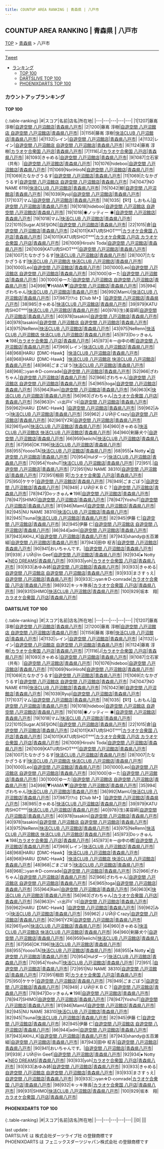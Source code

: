 ```yaml
---
title: COUNTUP AREA RANKING | 青森県 | 八戸市
---
```

## COUNTUP AREA RANKING | 青森県 | 八戸市

[TOP](/darts/rank/) > [青森県](/darts/rank/青森県/) > 八戸市

___

<a href="https://twitter.com/share?ref_src=twsrc%5Etfw" data-text="COUNTUP AREA RANKING | 青森県八戸市" class="twitter-share-button" data-hashtags="DARTSLIVE,PHOENIXDARTS,darts,ダーツ" data-show-count="false">Tweet</a>

* [ランキング](#カウントアップランキング)
    * [TOP 100](#top-100)
    * [DARTSLIVE TOP 100](#dartslive-top-100)
    * [PHOENIXDARTS TOP 100](#phoenixdarts-top-100)

### カウントアップランキング

#### TOP 100



{:.table-ranking}
|#|スコア|名前|店名|所在地|
|---|---|---|---|---|
|1|1207|<span class="rank-name-dl">藤嶌 淳樹</span>|<a href="https://search.dartslive.com/jp/shop/754a8fba0283e3d9f454cb89828a1cfe">自遊空間 八戸沼館店</a>|<a href="/darts/rank/青森県/八戸市">青森県八戸市</a>|
|2|1200|<span class="rank-name-dl">藤嶌 淳樹</span>|<a href="https://search.dartslive.com/jp/shop/754a8fba0283e3d9f454cb89828a1cfe">自遊空間 八戸沼館店 自遊空間 八戸沼館店</a>|<a href="/darts/rank/青森県/八戸市">青森県八戸市</a>|
|3|1158|<span class="rank-name-dl">藤嶌 淳樹</span>|<a href="https://search.dartslive.com/jp/shop/092bde225bc01a1b790ab824ce8730e5">快活CLUB 八戸沼館店</a>|<a href="/darts/rank/青森県/八戸市">青森県八戸市</a>|
|4|1132|<span class="rank-name-dl">レイン</span>|<a href="https://search.dartslive.com/jp/shop/754a8fba0283e3d9f454cb89828a1cfe">自遊空間 八戸沼館店</a>|<a href="/darts/rank/青森県/八戸市">青森県八戸市</a>|
|4|1132|<span class="rank-name-dl">レイン</span>|<a href="https://search.dartslive.com/jp/shop/754a8fba0283e3d9f454cb89828a1cfe">自遊空間 八戸沼館店 自遊空間 八戸沼館店</a>|<a href="/darts/rank/青森県/八戸市">青森県八戸市</a>|
|6|1124|<span class="rank-name-dl">藤嶌 淳樹</span>|<a href="https://search.dartslive.com/jp/shop/f110fb44f3904633790ab824ce8730e5">カラオケ合衆国 八戸店</a>|<a href="/darts/rank/青森県/八戸市">青森県八戸市</a>|
|7|1116|<span class="rank-name-dl">J</span>|<a href="https://search.dartslive.com/jp/shop/f110fb44f3904633790ab824ce8730e5">カラオケ合衆国 八戸店</a>|<a href="/darts/rank/青森県/八戸市">青森県八戸市</a>|
|8|1093|<span class="rank-name-dl">きゃめる</span>|<a href="https://search.dartslive.com/jp/shop/754a8fba0283e3d9f454cb89828a1cfe">自遊空間 八戸沼館店</a>|<a href="/darts/rank/青森県/八戸市">青森県八戸市</a>|
|9|1087|<span class="rank-name-dl">立石家（共有）</span>|<a href="https://search.dartslive.com/jp/shop/754a8fba0283e3d9f454cb89828a1cfe">自遊空間 八戸沼館店</a>|<a href="/darts/rank/青森県/八戸市">青森県八戸市</a>|
|10|1076|<span class="rank-name-dl">hideboo</span>|<a href="https://search.dartslive.com/jp/shop/754a8fba0283e3d9f454cb89828a1cfe">自遊空間 八戸沼館店</a>|<a href="/darts/rank/青森県/八戸市">青森県八戸市</a>|
|11|1069|<span class="rank-name-dl">NoriHiroN</span>|<a href="https://search.dartslive.com/jp/shop/754a8fba0283e3d9f454cb89828a1cfe">自遊空間 八戸沼館店</a>|<a href="/darts/rank/青森県/八戸市">青森県八戸市</a>|
|11|1069|<span class="rank-name-dl">たなかざうるす</span>|<a href="https://search.dartslive.com/jp/shop/754a8fba0283e3d9f454cb89828a1cfe">自遊空間 八戸沼館店</a>|<a href="/darts/rank/青森県/八戸市">青森県八戸市</a>|
|11|1069|<span class="rank-name-dl">たなかざうるす</span>|<a href="https://search.dartslive.com/jp/shop/754a8fba0283e3d9f454cb89828a1cfe">自遊空間 八戸沼館店 自遊空間 八戸沼館店</a>|<a href="/darts/rank/青森県/八戸市">青森県八戸市</a>|
|14|1047|<span class="rank-name-dl">NO NAME 6119</span>|<a href="https://search.dartslive.com/jp/shop/092bde225bc01a1b790ab824ce8730e5">快活CLUB 八戸沼館店</a>|<a href="/darts/rank/青森県/八戸市">青森県八戸市</a>|
|15|1042|<span class="rank-name-dl">鯨</span>|<a href="https://search.dartslive.com/jp/shop/754a8fba0283e3d9f454cb89828a1cfe">自遊空間 八戸沼館店</a>|<a href="/darts/rank/青森県/八戸市">青森県八戸市</a>|
|16|1039|<span class="rank-name-dl">Ryuji</span>|<a href="https://search.dartslive.com/jp/shop/754a8fba0283e3d9f454cb89828a1cfe">自遊空間 八戸沼館店</a>|<a href="/darts/rank/青森県/八戸市">青森県八戸市</a>|
|17|1037|<span class="rank-name-dl">マム</span>|<a href="https://search.dartslive.com/jp/shop/754a8fba0283e3d9f454cb89828a1cfe">自遊空間 八戸沼館店</a>|<a href="/darts/rank/青森県/八戸市">青森県八戸市</a>|
|18|1035|<span class="rank-name-dl">【R1】しおもん</span>|<a href="https://search.dartslive.com/jp/shop/754a8fba0283e3d9f454cb89828a1cfe">自遊空間 八戸沼館店</a>|<a href="/darts/rank/青森県/八戸市">青森県八戸市</a>|
|19|1018|<span class="rank-name-dl">hideboo</span>|<a href="https://search.dartslive.com/jp/shop/754a8fba0283e3d9f454cb89828a1cfe">自遊空間 八戸沼館店 自遊空間 八戸沼館店</a>|<a href="/darts/rank/青森県/八戸市">青森県八戸市</a>|
|19|1018|<span class="rank-name-dl">◉ノッティー ◉</span>|<a href="https://search.dartslive.com/jp/shop/754a8fba0283e3d9f454cb89828a1cfe">自遊空間 八戸沼館店</a>|<a href="/darts/rank/青森県/八戸市">青森県八戸市</a>|
|19|1018|<span class="rank-name-dl">マム</span>|<a href="https://search.dartslive.com/jp/shop/092bde225bc01a1b790ab824ce8730e5">快活CLUB 八戸沼館店</a>|<a href="/darts/rank/青森県/八戸市">青森県八戸市</a>|
|22|1015|<span class="rank-name-dl">Sugar.A[SE§ION]</span>|<a href="https://search.dartslive.com/jp/shop/754a8fba0283e3d9f454cb89828a1cfe">自遊空間 八戸沼館店</a>|<a href="/darts/rank/青森県/八戸市">青森県八戸市</a>|
|22|1015|<span class="rank-name-dl">倉</span>|<a href="https://search.dartslive.com/jp/shop/754a8fba0283e3d9f454cb89828a1cfe">自遊空間 八戸沼館店</a>|<a href="/darts/rank/青森県/八戸市">青森県八戸市</a>|
|24|1011|<span class="rank-name-dl">KATU肉SHOT°°°</span>|<a href="https://search.dartslive.com/jp/shop/f110fb44f3904633790ab824ce8730e5">カラオケ合衆国 八戸店</a>|<a href="/darts/rank/青森県/八戸市">青森県八戸市</a>|
|24|1011|<span class="rank-name-dl">KATU肉SHOT°°°</span>|<a href="https://search.dartslive.com/jp/shop/f110fb44f3904633790ab824ce8730e5">カラオケ合衆国 八戸店 カラオケ合衆国 八戸店</a>|<a href="/darts/rank/青森県/八戸市">青森県八戸市</a>|
|26|1009|<span class="rank-name-dl">Hiroshi Toda</span>|<a href="https://search.dartslive.com/jp/shop/754a8fba0283e3d9f454cb89828a1cfe">自遊空間 八戸沼館店</a>|<a href="/darts/rank/青森県/八戸市">青森県八戸市</a>|
|26|1009|<span class="rank-name-dl">KATU肉SHOT°°°</span>|<a href="https://search.dartslive.com/jp/shop/754a8fba0283e3d9f454cb89828a1cfe">自遊空間 八戸沼館店</a>|<a href="/darts/rank/青森県/八戸市">青森県八戸市</a>|
|28|1007|<span class="rank-name-dl">たなかざうるす</span>|<a href="https://search.dartslive.com/jp/shop/092bde225bc01a1b790ab824ce8730e5">快活CLUB 八戸沼館店</a>|<a href="/darts/rank/青森県/八戸市">青森県八戸市</a>|
|28|1007|<span class="rank-name-dl">たなかざうるす</span>|<a href="https://search.dartslive.com/jp/shop/092bde225bc01a1b790ab824ce8730e5">快活CLUB 八戸沼館店 快活CLUB 八戸沼館店</a>|<a href="/darts/rank/青森県/八戸市">青森県八戸市</a>|
|30|1000|<span class="rank-name-dl">Leo</span>|<a href="https://search.dartslive.com/jp/shop/754a8fba0283e3d9f454cb89828a1cfe">自遊空間 八戸沼館店</a>|<a href="/darts/rank/青森県/八戸市">青森県八戸市</a>|
|30|1000|<span class="rank-name-dl">Leo</span>|<a href="https://search.dartslive.com/jp/shop/754a8fba0283e3d9f454cb89828a1cfe">自遊空間 八戸沼館店 自遊空間 八戸沼館店</a>|<a href="/darts/rank/青森県/八戸市">青森県八戸市</a>|
|30|1000|<span class="rank-name-dl">ゆーた</span>|<a href="https://search.dartslive.com/jp/shop/754a8fba0283e3d9f454cb89828a1cfe">自遊空間 八戸沼館店</a>|<a href="/darts/rank/青森県/八戸市">青森県八戸市</a>|
|30|1000|<span class="rank-name-dl">ゆーた</span>|<a href="https://search.dartslive.com/jp/shop/754a8fba0283e3d9f454cb89828a1cfe">自遊空間 八戸沼館店 自遊空間 八戸沼館店</a>|<a href="/darts/rank/青森県/八戸市">青森県八戸市</a>|
|34|998|<span class="rank-name-dl">▼HAMA▼</span>|<a href="https://search.dartslive.com/jp/shop/754a8fba0283e3d9f454cb89828a1cfe">自遊空間 八戸沼館店</a>|<a href="/darts/rank/青森県/八戸市">青森県八戸市</a>|
|35|994|<span class="rank-name-dl">ざわちゃん</span>|<a href="https://search.dartslive.com/jp/shop/092bde225bc01a1b790ab824ce8730e5">快活CLUB 八戸沼館店</a>|<a href="/darts/rank/青森県/八戸市">青森県八戸市</a>|
|36|992|<span class="rank-name-dl">MamU</span>|<a href="https://search.dartslive.com/jp/shop/092bde225bc01a1b790ab824ce8730e5">快活CLUB 八戸沼館店</a>|<a href="/darts/rank/青森県/八戸市">青森県八戸市</a>|
|37|987|<span class="rank-name-dl">ｸｱﾄﾛ【Club M+】</span>|<a href="https://search.dartslive.com/jp/shop/754a8fba0283e3d9f454cb89828a1cfe">自遊空間 八戸沼館店</a>|<a href="/darts/rank/青森県/八戸市">青森県八戸市</a>|
|38|985|<span class="rank-name-dl">きゃめる</span>|<a href="https://search.dartslive.com/jp/shop/092bde225bc01a1b790ab824ce8730e5">快活CLUB 八戸沼館店</a>|<a href="/darts/rank/青森県/八戸市">青森県八戸市</a>|
|39|979|<span class="rank-name-dl">KATU肉SHOT°°°</span>|<a href="https://search.dartslive.com/jp/shop/092bde225bc01a1b790ab824ce8730e5">快活CLUB 八戸沼館店</a>|<a href="/darts/rank/青森県/八戸市">青森県八戸市</a>|
|40|978|<span class="rank-name-dl">(生)美容師</span>|<a href="https://search.dartslive.com/jp/shop/754a8fba0283e3d9f454cb89828a1cfe">自遊空間 八戸沼館店</a>|<a href="/darts/rank/青森県/八戸市">青森県八戸市</a>|
|40|978|<span class="rank-name-dl">tasakini</span>|<a href="https://search.dartslive.com/jp/shop/754a8fba0283e3d9f454cb89828a1cfe">自遊空間 八戸沼館店</a>|<a href="/darts/rank/青森県/八戸市">青森県八戸市</a>|
|40|978|<span class="rank-name-dl">tasakini</span>|<a href="https://search.dartslive.com/jp/shop/754a8fba0283e3d9f454cb89828a1cfe">自遊空間 八戸沼館店 自遊空間 八戸沼館店</a>|<a href="/darts/rank/青森県/八戸市">青森県八戸市</a>|
|43|975|<span class="rank-name-dl">NeRenn</span>|<a href="https://search.dartslive.com/jp/shop/092bde225bc01a1b790ab824ce8730e5">快活CLUB 八戸沼館店</a>|<a href="/darts/rank/青森県/八戸市">青森県八戸市</a>|
|43|975|<span class="rank-name-dl">NeRenn</span>|<a href="https://search.dartslive.com/jp/shop/092bde225bc01a1b790ab824ce8730e5">快活CLUB 八戸沼館店 快活CLUB 八戸沼館店</a>|<a href="/darts/rank/青森県/八戸市">青森県八戸市</a>|
|45|973|<span class="rank-name-dl">Doッきゅん★198</span>|<a href="https://search.dartslive.com/jp/shop/f110fb44f3904633790ab824ce8730e5">カラオケ合衆国 八戸店</a>|<a href="/darts/rank/青森県/八戸市">青森県八戸市</a>|
|45|973|<span class="rank-name-dl">キー@中の橋</span>|<a href="https://search.dartslive.com/jp/shop/754a8fba0283e3d9f454cb89828a1cfe">自遊空間 八戸沼館店</a>|<a href="/darts/rank/青森県/八戸市">青森県八戸市</a>|
|47|969|<span class="rank-name-dl">レイン</span>|<a href="https://search.dartslive.com/jp/shop/092bde225bc01a1b790ab824ce8730e5">快活CLUB 八戸沼館店</a>|<a href="/darts/rank/青森県/八戸市">青森県八戸市</a>|
|48|968|<span class="rank-name-dl">HARU【DMC-Hawk】</span>|<a href="https://search.dartslive.com/jp/shop/092bde225bc01a1b790ab824ce8730e5">快活CLUB 八戸沼館店</a>|<a href="/darts/rank/青森県/八戸市">青森県八戸市</a>|
|48|968|<span class="rank-name-dl">HARU【DMC-Hawk】</span>|<a href="https://search.dartslive.com/jp/shop/092bde225bc01a1b790ab824ce8730e5">快活CLUB 八戸沼館店 快活CLUB 八戸沼館店</a>|<a href="/darts/rank/青森県/八戸市">青森県八戸市</a>|
|48|968|<span class="rank-name-dl">ごまごぼう</span>|<a href="https://search.dartslive.com/jp/shop/092bde225bc01a1b790ab824ce8730e5">快活CLUB 八戸沼館店</a>|<a href="/darts/rank/青森県/八戸市">青森県八戸市</a>|
|48|968|<span class="rank-name-dl">ﾆｼyan☆D-comrade</span>|<a href="https://search.dartslive.com/jp/shop/754a8fba0283e3d9f454cb89828a1cfe">自遊空間 八戸沼館店</a>|<a href="/darts/rank/青森県/八戸市">青森県八戸市</a>|
|52|966|<span class="rank-name-dl">ざわちゃん</span>|<a href="https://search.dartslive.com/jp/shop/754a8fba0283e3d9f454cb89828a1cfe">自遊空間 八戸沼館店</a>|<a href="/darts/rank/青森県/八戸市">青森県八戸市</a>|
|52|966|<span class="rank-name-dl">ざわちゃん</span>|<a href="https://search.dartslive.com/jp/shop/754a8fba0283e3d9f454cb89828a1cfe">自遊空間 八戸沼館店 自遊空間 八戸沼館店</a>|<a href="/darts/rank/青森県/八戸市">青森県八戸市</a>|
|54|965|<span class="rank-name-dl">toga</span>|<a href="https://search.dartslive.com/jp/shop/754a8fba0283e3d9f454cb89828a1cfe">自遊空間 八戸沼館店</a>|<a href="/darts/rank/青森県/八戸市">青森県八戸市</a>|
|55|964|<span class="rank-name-dl">Rain</span>|<a href="https://search.dartslive.com/jp/shop/754a8fba0283e3d9f454cb89828a1cfe">自遊空間 八戸沼館店</a>|<a href="/darts/rank/青森県/八戸市">青森県八戸市</a>|
|56|963|<span class="rank-name-dl">K</span>|<a href="https://search.dartslive.com/jp/shop/092bde225bc01a1b790ab824ce8730e5">快活CLUB 八戸沼館店</a>|<a href="/darts/rank/青森県/八戸市">青森県八戸市</a>|
|56|963|<span class="rank-name-dl">ざわちゃん</span>|<a href="https://search.dartslive.com/jp/shop/f110fb44f3904633790ab824ce8730e5">カラオケ合衆国 八戸店</a>|<a href="/darts/rank/青森県/八戸市">青森県八戸市</a>|
|56|963|<span class="rank-name-dl">ﾁﾍﾞｯﾄ出戸ｷﾞﾂﾈ</span>|<a href="https://search.dartslive.com/jp/shop/754a8fba0283e3d9f454cb89828a1cfe">自遊空間 八戸沼館店</a>|<a href="/darts/rank/青森県/八戸市">青森県八戸市</a>|
|59|962|<span class="rank-name-dl">HARU【DMC-Hawk】</span>|<a href="https://search.dartslive.com/jp/shop/754a8fba0283e3d9f454cb89828a1cfe">自遊空間 八戸沼館店</a>|<a href="/darts/rank/青森県/八戸市">青森県八戸市</a>|
|59|962|<span class="rank-name-dl">みつ</span>|<a href="https://search.dartslive.com/jp/shop/092bde225bc01a1b790ab824ce8730e5">快活CLUB 八戸沼館店</a>|<a href="/darts/rank/青森県/八戸市">青森県八戸市</a>|
|59|962|<span class="rank-name-dl">ＪＵЙ＠Ｃrazy</span>|<a href="https://search.dartslive.com/jp/shop/754a8fba0283e3d9f454cb89828a1cfe">自遊空間 八戸沼館店</a>|<a href="/darts/rank/青森県/八戸市">青森県八戸市</a>|
|62|961|<span class="rank-name-dl">YZR</span>|<a href="https://search.dartslive.com/jp/shop/754a8fba0283e3d9f454cb89828a1cfe">自遊空間 八戸沼館店</a>|<a href="/darts/rank/青森県/八戸市">青森県八戸市</a>|
|62|961|<span class="rank-name-dl">yoh</span>|<a href="https://search.dartslive.com/jp/shop/092bde225bc01a1b790ab824ce8730e5">快活CLUB 八戸沼館店</a>|<a href="/darts/rank/青森県/八戸市">青森県八戸市</a>|
|64|960|<span class="rank-name-dl">きゃめる</span>|<a href="https://search.dartslive.com/jp/shop/092bde225bc01a1b790ab824ce8730e5">快活CLUB 八戸沼館店 快活CLUB 八戸沼館店</a>|<a href="/darts/rank/青森県/八戸市">青森県八戸市</a>|
|64|960|<span class="rank-name-dl">剣藤犬个</span>|<a href="https://search.dartslive.com/jp/shop/754a8fba0283e3d9f454cb89828a1cfe">自遊空間 八戸沼館店</a>|<a href="/darts/rank/青森県/八戸市">青森県八戸市</a>|
|66|959|<span class="rank-name-dl">keiichi</span>|<a href="https://search.dartslive.com/jp/shop/092bde225bc01a1b790ab824ce8730e5">快活CLUB 八戸沼館店</a>|<a href="/darts/rank/青森県/八戸市">青森県八戸市</a>|
|67|956|<span class="rank-name-dl">OK.1196</span>|<a href="https://search.dartslive.com/jp/shop/092bde225bc01a1b790ab824ce8730e5">快活CLUB 八戸沼館店</a>|<a href="/darts/rank/青森県/八戸市">青森県八戸市</a>|
|68|955|<span class="rank-name-dl">YooooTA</span>|<a href="https://search.dartslive.com/jp/shop/092bde225bc01a1b790ab824ce8730e5">快活CLUB 八戸沼館店</a>|<a href="/darts/rank/青森県/八戸市">青森県八戸市</a>|
|68|955|<span class="rank-name-dl">♠ Notty ♠</span>|<a href="https://search.dartslive.com/jp/shop/754a8fba0283e3d9f454cb89828a1cfe">自遊空間 八戸沼館店</a>|<a href="/darts/rank/青森県/八戸市">青森県八戸市</a>|
|70|954|<span class="rank-name-dl">Hulダーツ</span>|<a href="https://search.dartslive.com/jp/shop/092bde225bc01a1b790ab824ce8730e5">快活CLUB 八戸沼館店</a>|<a href="/darts/rank/青森県/八戸市">青森県八戸市</a>|
|70|954|<span class="rank-name-dl">YoshuT</span>|<a href="https://search.dartslive.com/jp/shop/092bde225bc01a1b790ab824ce8730e5">快活CLUB 八戸沼館店</a>|<a href="/darts/rank/青森県/八戸市">青森県八戸市</a>|
|72|951|<span class="rank-name-dl">.</span>|<a href="https://search.dartslive.com/jp/shop/754a8fba0283e3d9f454cb89828a1cfe">自遊空間 八戸沼館店</a>|<a href="/darts/rank/青森県/八戸市">青森県八戸市</a>|
|72|951|<span class="rank-name-dl">NU NAME 38310</span>|<a href="https://search.dartslive.com/jp/shop/754a8fba0283e3d9f454cb89828a1cfe">自遊空間 八戸沼館店</a>|<a href="/darts/rank/青森県/八戸市">青森県八戸市</a>|
|72|951|<span class="rank-name-dl">相田 究</span>|<a href="https://search.dartslive.com/jp/shop/f110fb44f3904633790ab824ce8730e5">カラオケ合衆国 八戸店</a>|<a href="/darts/rank/青森県/八戸市">青森県八戸市</a>|
|75|950|<span class="rank-name-dl">ケケケ</span>|<a href="https://search.dartslive.com/jp/shop/754a8fba0283e3d9f454cb89828a1cfe">自遊空間 八戸沼館店</a>|<a href="/darts/rank/青森県/八戸市">青森県八戸市</a>|
|76|949|<span class="rank-name-dl">ごまごぼう</span>|<a href="https://search.dartslive.com/jp/shop/754a8fba0283e3d9f454cb89828a1cfe">自遊空間 八戸沼館店</a>|<a href="/darts/rank/青森県/八戸市">青森県八戸市</a>|
|76|949|<span class="rank-name-dl">ＪＵЙ＠ＫＢＣ？</span>|<a href="https://search.dartslive.com/jp/shop/754a8fba0283e3d9f454cb89828a1cfe">自遊空間 八戸沼館店</a>|<a href="/darts/rank/青森県/八戸市">青森県八戸市</a>|
|78|947|<span class="rank-name-dl">Doッきゅん★198</span>|<a href="https://search.dartslive.com/jp/shop/754a8fba0283e3d9f454cb89828a1cfe">自遊空間 八戸沼館店</a>|<a href="/darts/rank/青森県/八戸市">青森県八戸市</a>|
|78|947|<span class="rank-name-dl">SHIMO</span>|<a href="https://search.dartslive.com/jp/shop/754a8fba0283e3d9f454cb89828a1cfe">自遊空間 八戸沼館店</a>|<a href="/darts/rank/青森県/八戸市">青森県八戸市</a>|
|78|947|<span class="rank-name-dl">YoshuT</span>|<a href="https://search.dartslive.com/jp/shop/754a8fba0283e3d9f454cb89828a1cfe">自遊空間 八戸沼館店</a>|<a href="/darts/rank/青森県/八戸市">青森県八戸市</a>|
|81|946|<span class="rank-name-dl">MamU</span>|<a href="https://search.dartslive.com/jp/shop/754a8fba0283e3d9f454cb89828a1cfe">自遊空間 八戸沼館店</a>|<a href="/darts/rank/青森県/八戸市">青森県八戸市</a>|
|82|945|<span class="rank-name-dl">NU NAME 38310</span>|<a href="https://search.dartslive.com/jp/shop/092bde225bc01a1b790ab824ce8730e5">快活CLUB 八戸沼館店</a>|<a href="/darts/rank/青森県/八戸市">青森県八戸市</a>|
|82|945|<span class="rank-name-dl">Tsunai</span>|<a href="https://search.dartslive.com/jp/shop/092bde225bc01a1b790ab824ce8730e5">快活CLUB 八戸沼館店</a>|<a href="/darts/rank/青森県/八戸市">青森県八戸市</a>|
|82|945|<span class="rank-name-dl">伊藤 仁</span>|<a href="https://search.dartslive.com/jp/shop/754a8fba0283e3d9f454cb89828a1cfe">自遊空間 八戸沼館店</a>|<a href="/darts/rank/青森県/八戸市">青森県八戸市</a>|
|82|945|<span class="rank-name-dl">伊藤 仁</span>|<a href="https://search.dartslive.com/jp/shop/754a8fba0283e3d9f454cb89828a1cfe">自遊空間 八戸沼館店 自遊空間 八戸沼館店</a>|<a href="/darts/rank/青森県/八戸市">青森県八戸市</a>|
|86|944|<span class="rank-name-dl">adm</span>|<a href="https://search.dartslive.com/jp/shop/754a8fba0283e3d9f454cb89828a1cfe">自遊空間 八戸沼館店</a>|<a href="/darts/rank/青森県/八戸市">青森県八戸市</a>|
|87|943|<span class="rank-name-dl">AKHJ_K</span>|<a href="https://search.dartslive.com/jp/shop/754a8fba0283e3d9f454cb89828a1cfe">自遊空間 八戸沼館店</a>|<a href="/darts/rank/青森県/八戸市">青森県八戸市</a>|
|87|943|<span class="rank-name-dl">shandy@五百瀬組</span>|<a href="https://search.dartslive.com/jp/shop/754a8fba0283e3d9f454cb89828a1cfe">自遊空間 八戸沼館店</a>|<a href="/darts/rank/青森県/八戸市">青森県八戸市</a>|
|87|943|<span class="rank-name-dl">田中 柾吉</span>|<a href="https://search.dartslive.com/jp/shop/754a8fba0283e3d9f454cb89828a1cfe">自遊空間 八戸沼館店</a>|<a href="/darts/rank/青森県/八戸市">青森県八戸市</a>|
|90|941|<span class="rank-name-dl">おいちゃんです。</span>|<a href="https://search.dartslive.com/jp/shop/754a8fba0283e3d9f454cb89828a1cfe">自遊空間 八戸沼館店</a>|<a href="/darts/rank/青森県/八戸市">青森県八戸市</a>|
|91|939|<span class="rank-name-dl">ＪＵЙ＠in Geef</span>|<a href="https://search.dartslive.com/jp/shop/754a8fba0283e3d9f454cb89828a1cfe">自遊空間 八戸沼館店</a>|<a href="/darts/rank/青森県/八戸市">青森県八戸市</a>|
|92|934|<span class="rank-name-dl">♠ Notty ♠</span>|<a href="https://search.dartslive.com/jp/shop/9703a66499fb035d5f9f3321c1147265">NEO DREAMS</a>|<a href="/darts/rank/青森県/八戸市">青森県八戸市</a>|
|93|933|<span class="rank-name-dl">yoh</span>|<a href="https://search.dartslive.com/jp/shop/f110fb44f3904633790ab824ce8730e5">カラオケ合衆国 八戸店</a>|<a href="/darts/rank/青森県/八戸市">青森県八戸市</a>|
|93|933|<span class="rank-name-dl">あゆみ姉</span>|<a href="https://search.dartslive.com/jp/shop/754a8fba0283e3d9f454cb89828a1cfe">自遊空間 八戸沼館店</a>|<a href="/darts/rank/青森県/八戸市">青森県八戸市</a>|
|93|933|<span class="rank-name-dl">きゃめる</span>|<a href="https://search.dartslive.com/jp/shop/754a8fba0283e3d9f454cb89828a1cfe">自遊空間 八戸沼館店 自遊空間 八戸沼館店</a>|<a href="/darts/rank/青森県/八戸市">青森県八戸市</a>|
|93|933|<span class="rank-name-dl">まさすぅえ</span>|<a href="https://search.dartslive.com/jp/shop/754a8fba0283e3d9f454cb89828a1cfe">自遊空間 八戸沼館店</a>|<a href="/darts/rank/青森県/八戸市">青森県八戸市</a>|
|93|933|<span class="rank-name-dl">ﾆｼyan☆D-comrade</span>|<a href="https://search.dartslive.com/jp/shop/f110fb44f3904633790ab824ce8730e5">カラオケ合衆国 八戸店</a>|<a href="/darts/rank/青森県/八戸市">青森県八戸市</a>|
|98|932|<span class="rank-name-dl">キッキ隊長</span>|<a href="https://search.dartslive.com/jp/shop/f110fb44f3904633790ab824ce8730e5">カラオケ合衆国 八戸店</a>|<a href="/darts/rank/青森県/八戸市">青森県八戸市</a>|
|99|931|<span class="rank-name-dl">SHIMO</span>|<a href="https://search.dartslive.com/jp/shop/092bde225bc01a1b790ab824ce8730e5">快活CLUB 八戸沼館店</a>|<a href="/darts/rank/青森県/八戸市">青森県八戸市</a>|
|100|929|<span class="rank-name-dl">坂本　翔</span>|<a href="https://search.dartslive.com/jp/shop/f110fb44f3904633790ab824ce8730e5">カラオケ合衆国 八戸店</a>|<a href="/darts/rank/青森県/八戸市">青森県八戸市</a>|


#### DARTSLIVE TOP 100



{:.table-ranking}
|#|スコア|名前|店名|所在地|
|---|---|---|---|---|
|1|1207|<span class="rank-name-dl">藤嶌 淳樹</span>|<a href="https://search.dartslive.com/jp/shop/754a8fba0283e3d9f454cb89828a1cfe">自遊空間 八戸沼館店</a>|<a href="/darts/rank/青森県/八戸市">青森県八戸市</a>|
|2|1200|<span class="rank-name-dl">藤嶌 淳樹</span>|<a href="https://search.dartslive.com/jp/shop/754a8fba0283e3d9f454cb89828a1cfe">自遊空間 八戸沼館店 自遊空間 八戸沼館店</a>|<a href="/darts/rank/青森県/八戸市">青森県八戸市</a>|
|3|1158|<span class="rank-name-dl">藤嶌 淳樹</span>|<a href="https://search.dartslive.com/jp/shop/092bde225bc01a1b790ab824ce8730e5">快活CLUB 八戸沼館店</a>|<a href="/darts/rank/青森県/八戸市">青森県八戸市</a>|
|4|1132|<span class="rank-name-dl">レイン</span>|<a href="https://search.dartslive.com/jp/shop/754a8fba0283e3d9f454cb89828a1cfe">自遊空間 八戸沼館店</a>|<a href="/darts/rank/青森県/八戸市">青森県八戸市</a>|
|4|1132|<span class="rank-name-dl">レイン</span>|<a href="https://search.dartslive.com/jp/shop/754a8fba0283e3d9f454cb89828a1cfe">自遊空間 八戸沼館店 自遊空間 八戸沼館店</a>|<a href="/darts/rank/青森県/八戸市">青森県八戸市</a>|
|6|1124|<span class="rank-name-dl">藤嶌 淳樹</span>|<a href="https://search.dartslive.com/jp/shop/f110fb44f3904633790ab824ce8730e5">カラオケ合衆国 八戸店</a>|<a href="/darts/rank/青森県/八戸市">青森県八戸市</a>|
|7|1116|<span class="rank-name-dl">J</span>|<a href="https://search.dartslive.com/jp/shop/f110fb44f3904633790ab824ce8730e5">カラオケ合衆国 八戸店</a>|<a href="/darts/rank/青森県/八戸市">青森県八戸市</a>|
|8|1093|<span class="rank-name-dl">きゃめる</span>|<a href="https://search.dartslive.com/jp/shop/754a8fba0283e3d9f454cb89828a1cfe">自遊空間 八戸沼館店</a>|<a href="/darts/rank/青森県/八戸市">青森県八戸市</a>|
|9|1087|<span class="rank-name-dl">立石家（共有）</span>|<a href="https://search.dartslive.com/jp/shop/754a8fba0283e3d9f454cb89828a1cfe">自遊空間 八戸沼館店</a>|<a href="/darts/rank/青森県/八戸市">青森県八戸市</a>|
|10|1076|<span class="rank-name-dl">hideboo</span>|<a href="https://search.dartslive.com/jp/shop/754a8fba0283e3d9f454cb89828a1cfe">自遊空間 八戸沼館店</a>|<a href="/darts/rank/青森県/八戸市">青森県八戸市</a>|
|11|1069|<span class="rank-name-dl">NoriHiroN</span>|<a href="https://search.dartslive.com/jp/shop/754a8fba0283e3d9f454cb89828a1cfe">自遊空間 八戸沼館店</a>|<a href="/darts/rank/青森県/八戸市">青森県八戸市</a>|
|11|1069|<span class="rank-name-dl">たなかざうるす</span>|<a href="https://search.dartslive.com/jp/shop/754a8fba0283e3d9f454cb89828a1cfe">自遊空間 八戸沼館店</a>|<a href="/darts/rank/青森県/八戸市">青森県八戸市</a>|
|11|1069|<span class="rank-name-dl">たなかざうるす</span>|<a href="https://search.dartslive.com/jp/shop/754a8fba0283e3d9f454cb89828a1cfe">自遊空間 八戸沼館店 自遊空間 八戸沼館店</a>|<a href="/darts/rank/青森県/八戸市">青森県八戸市</a>|
|14|1047|<span class="rank-name-dl">NO NAME 6119</span>|<a href="https://search.dartslive.com/jp/shop/092bde225bc01a1b790ab824ce8730e5">快活CLUB 八戸沼館店</a>|<a href="/darts/rank/青森県/八戸市">青森県八戸市</a>|
|15|1042|<span class="rank-name-dl">鯨</span>|<a href="https://search.dartslive.com/jp/shop/754a8fba0283e3d9f454cb89828a1cfe">自遊空間 八戸沼館店</a>|<a href="/darts/rank/青森県/八戸市">青森県八戸市</a>|
|16|1039|<span class="rank-name-dl">Ryuji</span>|<a href="https://search.dartslive.com/jp/shop/754a8fba0283e3d9f454cb89828a1cfe">自遊空間 八戸沼館店</a>|<a href="/darts/rank/青森県/八戸市">青森県八戸市</a>|
|17|1037|<span class="rank-name-dl">マム</span>|<a href="https://search.dartslive.com/jp/shop/754a8fba0283e3d9f454cb89828a1cfe">自遊空間 八戸沼館店</a>|<a href="/darts/rank/青森県/八戸市">青森県八戸市</a>|
|18|1035|<span class="rank-name-dl">【R1】しおもん</span>|<a href="https://search.dartslive.com/jp/shop/754a8fba0283e3d9f454cb89828a1cfe">自遊空間 八戸沼館店</a>|<a href="/darts/rank/青森県/八戸市">青森県八戸市</a>|
|19|1018|<span class="rank-name-dl">hideboo</span>|<a href="https://search.dartslive.com/jp/shop/754a8fba0283e3d9f454cb89828a1cfe">自遊空間 八戸沼館店 自遊空間 八戸沼館店</a>|<a href="/darts/rank/青森県/八戸市">青森県八戸市</a>|
|19|1018|<span class="rank-name-dl">◉ノッティー ◉</span>|<a href="https://search.dartslive.com/jp/shop/754a8fba0283e3d9f454cb89828a1cfe">自遊空間 八戸沼館店</a>|<a href="/darts/rank/青森県/八戸市">青森県八戸市</a>|
|19|1018|<span class="rank-name-dl">マム</span>|<a href="https://search.dartslive.com/jp/shop/092bde225bc01a1b790ab824ce8730e5">快活CLUB 八戸沼館店</a>|<a href="/darts/rank/青森県/八戸市">青森県八戸市</a>|
|22|1015|<span class="rank-name-dl">Sugar.A[SE§ION]</span>|<a href="https://search.dartslive.com/jp/shop/754a8fba0283e3d9f454cb89828a1cfe">自遊空間 八戸沼館店</a>|<a href="/darts/rank/青森県/八戸市">青森県八戸市</a>|
|22|1015|<span class="rank-name-dl">倉</span>|<a href="https://search.dartslive.com/jp/shop/754a8fba0283e3d9f454cb89828a1cfe">自遊空間 八戸沼館店</a>|<a href="/darts/rank/青森県/八戸市">青森県八戸市</a>|
|24|1011|<span class="rank-name-dl">KATU肉SHOT°°°</span>|<a href="https://search.dartslive.com/jp/shop/f110fb44f3904633790ab824ce8730e5">カラオケ合衆国 八戸店</a>|<a href="/darts/rank/青森県/八戸市">青森県八戸市</a>|
|24|1011|<span class="rank-name-dl">KATU肉SHOT°°°</span>|<a href="https://search.dartslive.com/jp/shop/f110fb44f3904633790ab824ce8730e5">カラオケ合衆国 八戸店 カラオケ合衆国 八戸店</a>|<a href="/darts/rank/青森県/八戸市">青森県八戸市</a>|
|26|1009|<span class="rank-name-dl">Hiroshi Toda</span>|<a href="https://search.dartslive.com/jp/shop/754a8fba0283e3d9f454cb89828a1cfe">自遊空間 八戸沼館店</a>|<a href="/darts/rank/青森県/八戸市">青森県八戸市</a>|
|26|1009|<span class="rank-name-dl">KATU肉SHOT°°°</span>|<a href="https://search.dartslive.com/jp/shop/754a8fba0283e3d9f454cb89828a1cfe">自遊空間 八戸沼館店</a>|<a href="/darts/rank/青森県/八戸市">青森県八戸市</a>|
|28|1007|<span class="rank-name-dl">たなかざうるす</span>|<a href="https://search.dartslive.com/jp/shop/092bde225bc01a1b790ab824ce8730e5">快活CLUB 八戸沼館店</a>|<a href="/darts/rank/青森県/八戸市">青森県八戸市</a>|
|28|1007|<span class="rank-name-dl">たなかざうるす</span>|<a href="https://search.dartslive.com/jp/shop/092bde225bc01a1b790ab824ce8730e5">快活CLUB 八戸沼館店 快活CLUB 八戸沼館店</a>|<a href="/darts/rank/青森県/八戸市">青森県八戸市</a>|
|30|1000|<span class="rank-name-dl">Leo</span>|<a href="https://search.dartslive.com/jp/shop/754a8fba0283e3d9f454cb89828a1cfe">自遊空間 八戸沼館店</a>|<a href="/darts/rank/青森県/八戸市">青森県八戸市</a>|
|30|1000|<span class="rank-name-dl">Leo</span>|<a href="https://search.dartslive.com/jp/shop/754a8fba0283e3d9f454cb89828a1cfe">自遊空間 八戸沼館店 自遊空間 八戸沼館店</a>|<a href="/darts/rank/青森県/八戸市">青森県八戸市</a>|
|30|1000|<span class="rank-name-dl">ゆーた</span>|<a href="https://search.dartslive.com/jp/shop/754a8fba0283e3d9f454cb89828a1cfe">自遊空間 八戸沼館店</a>|<a href="/darts/rank/青森県/八戸市">青森県八戸市</a>|
|30|1000|<span class="rank-name-dl">ゆーた</span>|<a href="https://search.dartslive.com/jp/shop/754a8fba0283e3d9f454cb89828a1cfe">自遊空間 八戸沼館店 自遊空間 八戸沼館店</a>|<a href="/darts/rank/青森県/八戸市">青森県八戸市</a>|
|34|998|<span class="rank-name-dl">▼HAMA▼</span>|<a href="https://search.dartslive.com/jp/shop/754a8fba0283e3d9f454cb89828a1cfe">自遊空間 八戸沼館店</a>|<a href="/darts/rank/青森県/八戸市">青森県八戸市</a>|
|35|994|<span class="rank-name-dl">ざわちゃん</span>|<a href="https://search.dartslive.com/jp/shop/092bde225bc01a1b790ab824ce8730e5">快活CLUB 八戸沼館店</a>|<a href="/darts/rank/青森県/八戸市">青森県八戸市</a>|
|36|992|<span class="rank-name-dl">MamU</span>|<a href="https://search.dartslive.com/jp/shop/092bde225bc01a1b790ab824ce8730e5">快活CLUB 八戸沼館店</a>|<a href="/darts/rank/青森県/八戸市">青森県八戸市</a>|
|37|987|<span class="rank-name-dl">ｸｱﾄﾛ【Club M+】</span>|<a href="https://search.dartslive.com/jp/shop/754a8fba0283e3d9f454cb89828a1cfe">自遊空間 八戸沼館店</a>|<a href="/darts/rank/青森県/八戸市">青森県八戸市</a>|
|38|985|<span class="rank-name-dl">きゃめる</span>|<a href="https://search.dartslive.com/jp/shop/092bde225bc01a1b790ab824ce8730e5">快活CLUB 八戸沼館店</a>|<a href="/darts/rank/青森県/八戸市">青森県八戸市</a>|
|39|979|<span class="rank-name-dl">KATU肉SHOT°°°</span>|<a href="https://search.dartslive.com/jp/shop/092bde225bc01a1b790ab824ce8730e5">快活CLUB 八戸沼館店</a>|<a href="/darts/rank/青森県/八戸市">青森県八戸市</a>|
|40|978|<span class="rank-name-dl">(生)美容師</span>|<a href="https://search.dartslive.com/jp/shop/754a8fba0283e3d9f454cb89828a1cfe">自遊空間 八戸沼館店</a>|<a href="/darts/rank/青森県/八戸市">青森県八戸市</a>|
|40|978|<span class="rank-name-dl">tasakini</span>|<a href="https://search.dartslive.com/jp/shop/754a8fba0283e3d9f454cb89828a1cfe">自遊空間 八戸沼館店</a>|<a href="/darts/rank/青森県/八戸市">青森県八戸市</a>|
|40|978|<span class="rank-name-dl">tasakini</span>|<a href="https://search.dartslive.com/jp/shop/754a8fba0283e3d9f454cb89828a1cfe">自遊空間 八戸沼館店 自遊空間 八戸沼館店</a>|<a href="/darts/rank/青森県/八戸市">青森県八戸市</a>|
|43|975|<span class="rank-name-dl">NeRenn</span>|<a href="https://search.dartslive.com/jp/shop/092bde225bc01a1b790ab824ce8730e5">快活CLUB 八戸沼館店</a>|<a href="/darts/rank/青森県/八戸市">青森県八戸市</a>|
|43|975|<span class="rank-name-dl">NeRenn</span>|<a href="https://search.dartslive.com/jp/shop/092bde225bc01a1b790ab824ce8730e5">快活CLUB 八戸沼館店 快活CLUB 八戸沼館店</a>|<a href="/darts/rank/青森県/八戸市">青森県八戸市</a>|
|45|973|<span class="rank-name-dl">Doッきゅん★198</span>|<a href="https://search.dartslive.com/jp/shop/f110fb44f3904633790ab824ce8730e5">カラオケ合衆国 八戸店</a>|<a href="/darts/rank/青森県/八戸市">青森県八戸市</a>|
|45|973|<span class="rank-name-dl">キー@中の橋</span>|<a href="https://search.dartslive.com/jp/shop/754a8fba0283e3d9f454cb89828a1cfe">自遊空間 八戸沼館店</a>|<a href="/darts/rank/青森県/八戸市">青森県八戸市</a>|
|47|969|<span class="rank-name-dl">レイン</span>|<a href="https://search.dartslive.com/jp/shop/092bde225bc01a1b790ab824ce8730e5">快活CLUB 八戸沼館店</a>|<a href="/darts/rank/青森県/八戸市">青森県八戸市</a>|
|48|968|<span class="rank-name-dl">HARU【DMC-Hawk】</span>|<a href="https://search.dartslive.com/jp/shop/092bde225bc01a1b790ab824ce8730e5">快活CLUB 八戸沼館店</a>|<a href="/darts/rank/青森県/八戸市">青森県八戸市</a>|
|48|968|<span class="rank-name-dl">HARU【DMC-Hawk】</span>|<a href="https://search.dartslive.com/jp/shop/092bde225bc01a1b790ab824ce8730e5">快活CLUB 八戸沼館店 快活CLUB 八戸沼館店</a>|<a href="/darts/rank/青森県/八戸市">青森県八戸市</a>|
|48|968|<span class="rank-name-dl">ごまごぼう</span>|<a href="https://search.dartslive.com/jp/shop/092bde225bc01a1b790ab824ce8730e5">快活CLUB 八戸沼館店</a>|<a href="/darts/rank/青森県/八戸市">青森県八戸市</a>|
|48|968|<span class="rank-name-dl">ﾆｼyan☆D-comrade</span>|<a href="https://search.dartslive.com/jp/shop/754a8fba0283e3d9f454cb89828a1cfe">自遊空間 八戸沼館店</a>|<a href="/darts/rank/青森県/八戸市">青森県八戸市</a>|
|52|966|<span class="rank-name-dl">ざわちゃん</span>|<a href="https://search.dartslive.com/jp/shop/754a8fba0283e3d9f454cb89828a1cfe">自遊空間 八戸沼館店</a>|<a href="/darts/rank/青森県/八戸市">青森県八戸市</a>|
|52|966|<span class="rank-name-dl">ざわちゃん</span>|<a href="https://search.dartslive.com/jp/shop/754a8fba0283e3d9f454cb89828a1cfe">自遊空間 八戸沼館店 自遊空間 八戸沼館店</a>|<a href="/darts/rank/青森県/八戸市">青森県八戸市</a>|
|54|965|<span class="rank-name-dl">toga</span>|<a href="https://search.dartslive.com/jp/shop/754a8fba0283e3d9f454cb89828a1cfe">自遊空間 八戸沼館店</a>|<a href="/darts/rank/青森県/八戸市">青森県八戸市</a>|
|55|964|<span class="rank-name-dl">Rain</span>|<a href="https://search.dartslive.com/jp/shop/754a8fba0283e3d9f454cb89828a1cfe">自遊空間 八戸沼館店</a>|<a href="/darts/rank/青森県/八戸市">青森県八戸市</a>|
|56|963|<span class="rank-name-dl">K</span>|<a href="https://search.dartslive.com/jp/shop/092bde225bc01a1b790ab824ce8730e5">快活CLUB 八戸沼館店</a>|<a href="/darts/rank/青森県/八戸市">青森県八戸市</a>|
|56|963|<span class="rank-name-dl">ざわちゃん</span>|<a href="https://search.dartslive.com/jp/shop/f110fb44f3904633790ab824ce8730e5">カラオケ合衆国 八戸店</a>|<a href="/darts/rank/青森県/八戸市">青森県八戸市</a>|
|56|963|<span class="rank-name-dl">ﾁﾍﾞｯﾄ出戸ｷﾞﾂﾈ</span>|<a href="https://search.dartslive.com/jp/shop/754a8fba0283e3d9f454cb89828a1cfe">自遊空間 八戸沼館店</a>|<a href="/darts/rank/青森県/八戸市">青森県八戸市</a>|
|59|962|<span class="rank-name-dl">HARU【DMC-Hawk】</span>|<a href="https://search.dartslive.com/jp/shop/754a8fba0283e3d9f454cb89828a1cfe">自遊空間 八戸沼館店</a>|<a href="/darts/rank/青森県/八戸市">青森県八戸市</a>|
|59|962|<span class="rank-name-dl">みつ</span>|<a href="https://search.dartslive.com/jp/shop/092bde225bc01a1b790ab824ce8730e5">快活CLUB 八戸沼館店</a>|<a href="/darts/rank/青森県/八戸市">青森県八戸市</a>|
|59|962|<span class="rank-name-dl">ＪＵЙ＠Ｃrazy</span>|<a href="https://search.dartslive.com/jp/shop/754a8fba0283e3d9f454cb89828a1cfe">自遊空間 八戸沼館店</a>|<a href="/darts/rank/青森県/八戸市">青森県八戸市</a>|
|62|961|<span class="rank-name-dl">YZR</span>|<a href="https://search.dartslive.com/jp/shop/754a8fba0283e3d9f454cb89828a1cfe">自遊空間 八戸沼館店</a>|<a href="/darts/rank/青森県/八戸市">青森県八戸市</a>|
|62|961|<span class="rank-name-dl">yoh</span>|<a href="https://search.dartslive.com/jp/shop/092bde225bc01a1b790ab824ce8730e5">快活CLUB 八戸沼館店</a>|<a href="/darts/rank/青森県/八戸市">青森県八戸市</a>|
|64|960|<span class="rank-name-dl">きゃめる</span>|<a href="https://search.dartslive.com/jp/shop/092bde225bc01a1b790ab824ce8730e5">快活CLUB 八戸沼館店 快活CLUB 八戸沼館店</a>|<a href="/darts/rank/青森県/八戸市">青森県八戸市</a>|
|64|960|<span class="rank-name-dl">剣藤犬个</span>|<a href="https://search.dartslive.com/jp/shop/754a8fba0283e3d9f454cb89828a1cfe">自遊空間 八戸沼館店</a>|<a href="/darts/rank/青森県/八戸市">青森県八戸市</a>|
|66|959|<span class="rank-name-dl">keiichi</span>|<a href="https://search.dartslive.com/jp/shop/092bde225bc01a1b790ab824ce8730e5">快活CLUB 八戸沼館店</a>|<a href="/darts/rank/青森県/八戸市">青森県八戸市</a>|
|67|956|<span class="rank-name-dl">OK.1196</span>|<a href="https://search.dartslive.com/jp/shop/092bde225bc01a1b790ab824ce8730e5">快活CLUB 八戸沼館店</a>|<a href="/darts/rank/青森県/八戸市">青森県八戸市</a>|
|68|955|<span class="rank-name-dl">YooooTA</span>|<a href="https://search.dartslive.com/jp/shop/092bde225bc01a1b790ab824ce8730e5">快活CLUB 八戸沼館店</a>|<a href="/darts/rank/青森県/八戸市">青森県八戸市</a>|
|68|955|<span class="rank-name-dl">♠ Notty ♠</span>|<a href="https://search.dartslive.com/jp/shop/754a8fba0283e3d9f454cb89828a1cfe">自遊空間 八戸沼館店</a>|<a href="/darts/rank/青森県/八戸市">青森県八戸市</a>|
|70|954|<span class="rank-name-dl">Hulダーツ</span>|<a href="https://search.dartslive.com/jp/shop/092bde225bc01a1b790ab824ce8730e5">快活CLUB 八戸沼館店</a>|<a href="/darts/rank/青森県/八戸市">青森県八戸市</a>|
|70|954|<span class="rank-name-dl">YoshuT</span>|<a href="https://search.dartslive.com/jp/shop/092bde225bc01a1b790ab824ce8730e5">快活CLUB 八戸沼館店</a>|<a href="/darts/rank/青森県/八戸市">青森県八戸市</a>|
|72|951|<span class="rank-name-dl">.</span>|<a href="https://search.dartslive.com/jp/shop/754a8fba0283e3d9f454cb89828a1cfe">自遊空間 八戸沼館店</a>|<a href="/darts/rank/青森県/八戸市">青森県八戸市</a>|
|72|951|<span class="rank-name-dl">NU NAME 38310</span>|<a href="https://search.dartslive.com/jp/shop/754a8fba0283e3d9f454cb89828a1cfe">自遊空間 八戸沼館店</a>|<a href="/darts/rank/青森県/八戸市">青森県八戸市</a>|
|72|951|<span class="rank-name-dl">相田 究</span>|<a href="https://search.dartslive.com/jp/shop/f110fb44f3904633790ab824ce8730e5">カラオケ合衆国 八戸店</a>|<a href="/darts/rank/青森県/八戸市">青森県八戸市</a>|
|75|950|<span class="rank-name-dl">ケケケ</span>|<a href="https://search.dartslive.com/jp/shop/754a8fba0283e3d9f454cb89828a1cfe">自遊空間 八戸沼館店</a>|<a href="/darts/rank/青森県/八戸市">青森県八戸市</a>|
|76|949|<span class="rank-name-dl">ごまごぼう</span>|<a href="https://search.dartslive.com/jp/shop/754a8fba0283e3d9f454cb89828a1cfe">自遊空間 八戸沼館店</a>|<a href="/darts/rank/青森県/八戸市">青森県八戸市</a>|
|76|949|<span class="rank-name-dl">ＪＵЙ＠ＫＢＣ？</span>|<a href="https://search.dartslive.com/jp/shop/754a8fba0283e3d9f454cb89828a1cfe">自遊空間 八戸沼館店</a>|<a href="/darts/rank/青森県/八戸市">青森県八戸市</a>|
|78|947|<span class="rank-name-dl">Doッきゅん★198</span>|<a href="https://search.dartslive.com/jp/shop/754a8fba0283e3d9f454cb89828a1cfe">自遊空間 八戸沼館店</a>|<a href="/darts/rank/青森県/八戸市">青森県八戸市</a>|
|78|947|<span class="rank-name-dl">SHIMO</span>|<a href="https://search.dartslive.com/jp/shop/754a8fba0283e3d9f454cb89828a1cfe">自遊空間 八戸沼館店</a>|<a href="/darts/rank/青森県/八戸市">青森県八戸市</a>|
|78|947|<span class="rank-name-dl">YoshuT</span>|<a href="https://search.dartslive.com/jp/shop/754a8fba0283e3d9f454cb89828a1cfe">自遊空間 八戸沼館店</a>|<a href="/darts/rank/青森県/八戸市">青森県八戸市</a>|
|81|946|<span class="rank-name-dl">MamU</span>|<a href="https://search.dartslive.com/jp/shop/754a8fba0283e3d9f454cb89828a1cfe">自遊空間 八戸沼館店</a>|<a href="/darts/rank/青森県/八戸市">青森県八戸市</a>|
|82|945|<span class="rank-name-dl">NU NAME 38310</span>|<a href="https://search.dartslive.com/jp/shop/092bde225bc01a1b790ab824ce8730e5">快活CLUB 八戸沼館店</a>|<a href="/darts/rank/青森県/八戸市">青森県八戸市</a>|
|82|945|<span class="rank-name-dl">Tsunai</span>|<a href="https://search.dartslive.com/jp/shop/092bde225bc01a1b790ab824ce8730e5">快活CLUB 八戸沼館店</a>|<a href="/darts/rank/青森県/八戸市">青森県八戸市</a>|
|82|945|<span class="rank-name-dl">伊藤 仁</span>|<a href="https://search.dartslive.com/jp/shop/754a8fba0283e3d9f454cb89828a1cfe">自遊空間 八戸沼館店</a>|<a href="/darts/rank/青森県/八戸市">青森県八戸市</a>|
|82|945|<span class="rank-name-dl">伊藤 仁</span>|<a href="https://search.dartslive.com/jp/shop/754a8fba0283e3d9f454cb89828a1cfe">自遊空間 八戸沼館店 自遊空間 八戸沼館店</a>|<a href="/darts/rank/青森県/八戸市">青森県八戸市</a>|
|86|944|<span class="rank-name-dl">adm</span>|<a href="https://search.dartslive.com/jp/shop/754a8fba0283e3d9f454cb89828a1cfe">自遊空間 八戸沼館店</a>|<a href="/darts/rank/青森県/八戸市">青森県八戸市</a>|
|87|943|<span class="rank-name-dl">AKHJ_K</span>|<a href="https://search.dartslive.com/jp/shop/754a8fba0283e3d9f454cb89828a1cfe">自遊空間 八戸沼館店</a>|<a href="/darts/rank/青森県/八戸市">青森県八戸市</a>|
|87|943|<span class="rank-name-dl">shandy@五百瀬組</span>|<a href="https://search.dartslive.com/jp/shop/754a8fba0283e3d9f454cb89828a1cfe">自遊空間 八戸沼館店</a>|<a href="/darts/rank/青森県/八戸市">青森県八戸市</a>|
|87|943|<span class="rank-name-dl">田中 柾吉</span>|<a href="https://search.dartslive.com/jp/shop/754a8fba0283e3d9f454cb89828a1cfe">自遊空間 八戸沼館店</a>|<a href="/darts/rank/青森県/八戸市">青森県八戸市</a>|
|90|941|<span class="rank-name-dl">おいちゃんです。</span>|<a href="https://search.dartslive.com/jp/shop/754a8fba0283e3d9f454cb89828a1cfe">自遊空間 八戸沼館店</a>|<a href="/darts/rank/青森県/八戸市">青森県八戸市</a>|
|91|939|<span class="rank-name-dl">ＪＵЙ＠in Geef</span>|<a href="https://search.dartslive.com/jp/shop/754a8fba0283e3d9f454cb89828a1cfe">自遊空間 八戸沼館店</a>|<a href="/darts/rank/青森県/八戸市">青森県八戸市</a>|
|92|934|<span class="rank-name-dl">♠ Notty ♠</span>|<a href="https://search.dartslive.com/jp/shop/9703a66499fb035d5f9f3321c1147265">NEO DREAMS</a>|<a href="/darts/rank/青森県/八戸市">青森県八戸市</a>|
|93|933|<span class="rank-name-dl">yoh</span>|<a href="https://search.dartslive.com/jp/shop/f110fb44f3904633790ab824ce8730e5">カラオケ合衆国 八戸店</a>|<a href="/darts/rank/青森県/八戸市">青森県八戸市</a>|
|93|933|<span class="rank-name-dl">あゆみ姉</span>|<a href="https://search.dartslive.com/jp/shop/754a8fba0283e3d9f454cb89828a1cfe">自遊空間 八戸沼館店</a>|<a href="/darts/rank/青森県/八戸市">青森県八戸市</a>|
|93|933|<span class="rank-name-dl">きゃめる</span>|<a href="https://search.dartslive.com/jp/shop/754a8fba0283e3d9f454cb89828a1cfe">自遊空間 八戸沼館店 自遊空間 八戸沼館店</a>|<a href="/darts/rank/青森県/八戸市">青森県八戸市</a>|
|93|933|<span class="rank-name-dl">まさすぅえ</span>|<a href="https://search.dartslive.com/jp/shop/754a8fba0283e3d9f454cb89828a1cfe">自遊空間 八戸沼館店</a>|<a href="/darts/rank/青森県/八戸市">青森県八戸市</a>|
|93|933|<span class="rank-name-dl">ﾆｼyan☆D-comrade</span>|<a href="https://search.dartslive.com/jp/shop/f110fb44f3904633790ab824ce8730e5">カラオケ合衆国 八戸店</a>|<a href="/darts/rank/青森県/八戸市">青森県八戸市</a>|
|98|932|<span class="rank-name-dl">キッキ隊長</span>|<a href="https://search.dartslive.com/jp/shop/f110fb44f3904633790ab824ce8730e5">カラオケ合衆国 八戸店</a>|<a href="/darts/rank/青森県/八戸市">青森県八戸市</a>|
|99|931|<span class="rank-name-dl">SHIMO</span>|<a href="https://search.dartslive.com/jp/shop/092bde225bc01a1b790ab824ce8730e5">快活CLUB 八戸沼館店</a>|<a href="/darts/rank/青森県/八戸市">青森県八戸市</a>|
|100|929|<span class="rank-name-dl">坂本　翔</span>|<a href="https://search.dartslive.com/jp/shop/f110fb44f3904633790ab824ce8730e5">カラオケ合衆国 八戸店</a>|<a href="/darts/rank/青森県/八戸市">青森県八戸市</a>|


#### PHOENIXDARTS TOP 100



{:.table-ranking}
|#|スコア|名前|店名|所在地|
|---|---|---|---|---|
||0|<span class="rank-name-dl"> </span>|<a href=""></a>|<a href="/darts/rank//"></a>|


<div class="footer border-top border-gray-light mt-5 pt-3 text-right text-gray">
    last update : <span style="font-weight: italic" id="foot_last_modified"></span><br />
    DARTSLIVE は 株式会社ダーツライブ社 の登録商標です<br />
    PHOENIXDARTS は フェニックスダーツジャパン株式会社 の登録商標です<br />
</div>

<script src="https://cdnjs.cloudflare.com/ajax/libs/jquery.tablesorter/2.31.3/js/jquery.tablesorter.min.js" integrity="sha512-qzgd5cYSZcosqpzpn7zF2ZId8f/8CHmFKZ8j7mU4OUXTNRd5g+ZHBPsgKEwoqxCtdQvExE5LprwwPAgoicguNg==" crossorigin="anonymous" referrerpolicy="no-referrer"></script>
<link rel="stylesheet" href="https://cdnjs.cloudflare.com/ajax/libs/jquery.tablesorter/2.31.3/css/theme.default.min.css" integrity="sha512-wghhOJkjQX0Lh3NSWvNKeZ0ZpNn+SPVXX1Qyc9OCaogADktxrBiBdKGDoqVUOyhStvMBmJQ8ZdMHiR3wuEq8+w==" crossorigin="anonymous" referrerpolicy="no-referrer" />
<script>
$(function() {
    $(".table-ranking").tablesorter({sortList:[[0, 0]]});
    $("#foot_last_modified").text(formatDate(new Date(document.lastModified), 'yyyy-MM-dd HH:mm:ss'));
});
</script>

<script async src="https://platform.twitter.com/widgets.js" charset="utf-8"></script>